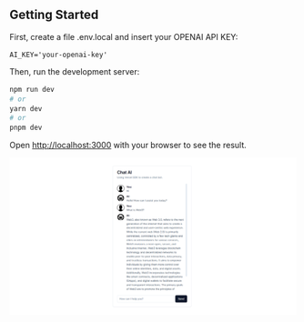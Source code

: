 ## Getting Started

First, create a file .env.local and insert your OPENAI API KEY:

```env
AI_KEY='your-openai-key'
```

Then, run the development server:

```bash
npm run dev
# or
yarn dev
# or
pnpm dev
```

Open [http://localhost:3000](http://localhost:3000) with your browser to see the result.


![Screenshot](./static/screen.png)